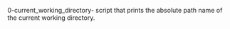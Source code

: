 0-current_working_directory- script that prints the absolute path name of the current working directory.
